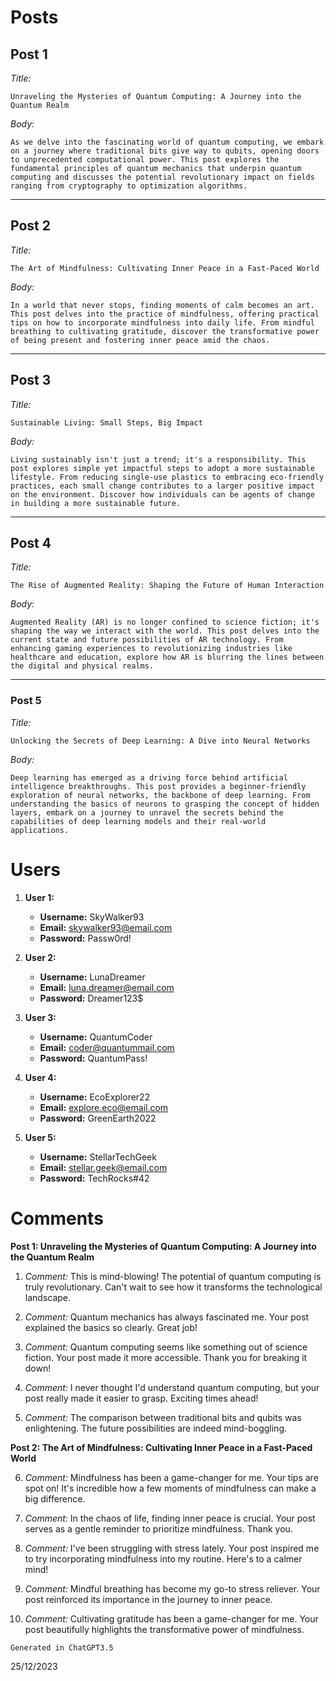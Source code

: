 # Posts
## Post 1
*Title:* 
```
Unraveling the Mysteries of Quantum Computing: A Journey into the Quantum Realm
```

*Body:* 

```
As we delve into the fascinating world of quantum computing, we embark on a journey where traditional bits give way to qubits, opening doors to unprecedented computational power. This post explores the fundamental principles of quantum mechanics that underpin quantum computing and discusses the potential revolutionary impact on fields ranging from cryptography to optimization algorithms.
```

---

## Post 2
*Title:* 
 ```
 The Art of Mindfulness: Cultivating Inner Peace in a Fast-Paced World
 ```

*Body:* 
```
In a world that never stops, finding moments of calm becomes an art. This post delves into the practice of mindfulness, offering practical tips on how to incorporate mindfulness into daily life. From mindful breathing to cultivating gratitude, discover the transformative power of being present and fostering inner peace amid the chaos.

```

---

## Post 3
*Title:* 

```
Sustainable Living: Small Steps, Big Impact
```

*Body:* 

```
Living sustainably isn't just a trend; it's a responsibility. This post explores simple yet impactful steps to adopt a more sustainable lifestyle. From reducing single-use plastics to embracing eco-friendly practices, each small change contributes to a larger positive impact on the environment. Discover how individuals can be agents of change in building a more sustainable future.
```

---

## Post 4
*Title:* 

```
The Rise of Augmented Reality: Shaping the Future of Human Interaction
```

*Body:* 

```
Augmented Reality (AR) is no longer confined to science fiction; it's shaping the way we interact with the world. This post delves into the current state and future possibilities of AR technology. From enhancing gaming experiences to revolutionizing industries like healthcare and education, explore how AR is blurring the lines between the digital and physical realms.
```

---

### Post 5
*Title:* 

```
Unlocking the Secrets of Deep Learning: A Dive into Neural Networks
```
*Body:* 
```
Deep learning has emerged as a driving force behind artificial intelligence breakthroughs. This post provides a beginner-friendly exploration of neural networks, the backbone of deep learning. From understanding the basics of neurons to grasping the concept of hidden layers, embark on a journey to unravel the secrets behind the capabilities of deep learning models and their real-world applications.
```

# Users


1. **User 1:**
   - **Username:** SkyWalker93
   - **Email:** skywalker93@email.com
   - **Password:** Passw0rd!

2. **User 2:**
   - **Username:** LunaDreamer
   - **Email:** luna.dreamer@email.com
   - **Password:** Dreamer123$

3. **User 3:**
   - **Username:** QuantumCoder
   - **Email:** coder@quantummail.com
   - **Password:** QuantumPass!

4. **User 4:**
   - **Username:** EcoExplorer22
   - **Email:** explore.eco@email.com
   - **Password:** GreenEarth2022

5. **User 5:**
   - **Username:** StellarTechGeek
   - **Email:** stellar.geek@email.com
   - **Password:** TechRocks#42


# Comments


**Post 1: Unraveling the Mysteries of Quantum Computing: A Journey into the Quantum Realm**

1. *Comment:* This is mind-blowing! The potential of quantum computing is truly revolutionary. Can't wait to see how it transforms the technological landscape.

2. *Comment:* Quantum mechanics has always fascinated me. Your post explained the basics so clearly. Great job!

3. *Comment:* Quantum computing seems like something out of science fiction. Your post made it more accessible. Thank you for breaking it down!

4. *Comment:* I never thought I'd understand quantum computing, but your post really made it easier to grasp. Exciting times ahead!

5. *Comment:* The comparison between traditional bits and qubits was enlightening. The future possibilities are indeed mind-boggling.

**Post 2: The Art of Mindfulness: Cultivating Inner Peace in a Fast-Paced World**

6. *Comment:* Mindfulness has been a game-changer for me. Your tips are spot on! It's incredible how a few moments of mindfulness can make a big difference.

7. *Comment:* In the chaos of life, finding inner peace is crucial. Your post serves as a gentle reminder to prioritize mindfulness. Thank you.

8. *Comment:* I've been struggling with stress lately. Your post inspired me to try incorporating mindfulness into my routine. Here's to a calmer mind!

9. *Comment:* Mindful breathing has become my go-to stress reliever. Your post reinforced its importance in the journey to inner peace.

10. *Comment:* Cultivating gratitude has been a game-changer for me. Your post beautifully highlights the transformative power of mindfulness. 


`Generated in ChatGPT3.5 `

25/12/2023